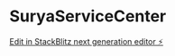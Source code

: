 # SuryaServiceCenter

[Edit in StackBlitz next generation editor ⚡️](https://stackblitz.com/~/github.com/Vijay-Kannan-1405/SuryaServiceCenter)